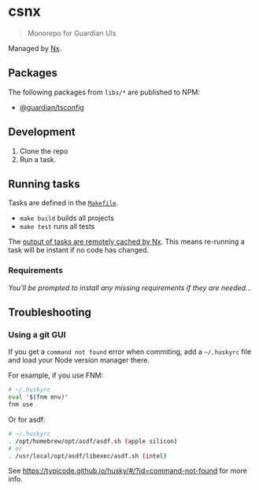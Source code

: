 # csnx

> Monorepo for Guardian UIs

Managed by [Nx](https://nx.dev/).

## Packages

The following packages from `libs/*` are published to NPM:

<!-- START PACKAGES -->
<!-- THIS LIST IS AUTOGENERATED BY tools/scripts/maintain-readme.mjs -->

- [@guardian/tsconfig](libs/tsconfig)

<!-- END PACKAGES -->

## Development

1. Clone the repo
1. Run a task.

## Running tasks

Tasks are defined in the [`Makefile`](./Makefile).

- `make build` builds all projects
- `make test` runs all tests

The [output of tasks are remotely cached by Nx](https://nx.dev/using-nx/mental-model#computation-hashing-and-caching). This means re-running a task will be instant if no code has changed.

### Requirements

_You'll be prompted to install any missing requirements if they are needed..._

<!--
### When migrating an existing project into CSNX

- remove the current `.git` file from your existing project using `rm -rf .git` within the project root dir.
-->

## Troubleshooting

### Using a git GUI

If you get a `command not found` error when commiting, add a `~/.huskyrc` file and load your Node version manager there.

For example, if you use FNM:

```sh
# ~/.huskyrc
eval "$(fnm env)"
fnm use
```

Or for asdf:

```sh
# ~/.huskyrc
. /opt/homebrew/opt/asdf/asdf.sh (apple silicon)
# or 
. /usr/local/opt/asdf/libexec/asdf.sh (intel)
```

See https://typicode.github.io/husky/#/?id=command-not-found for more info.
